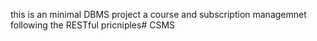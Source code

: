 this is an minimal DBMS project 
a course and subscription managemnet 
following the RESTful pricniples#   C S M S  
 